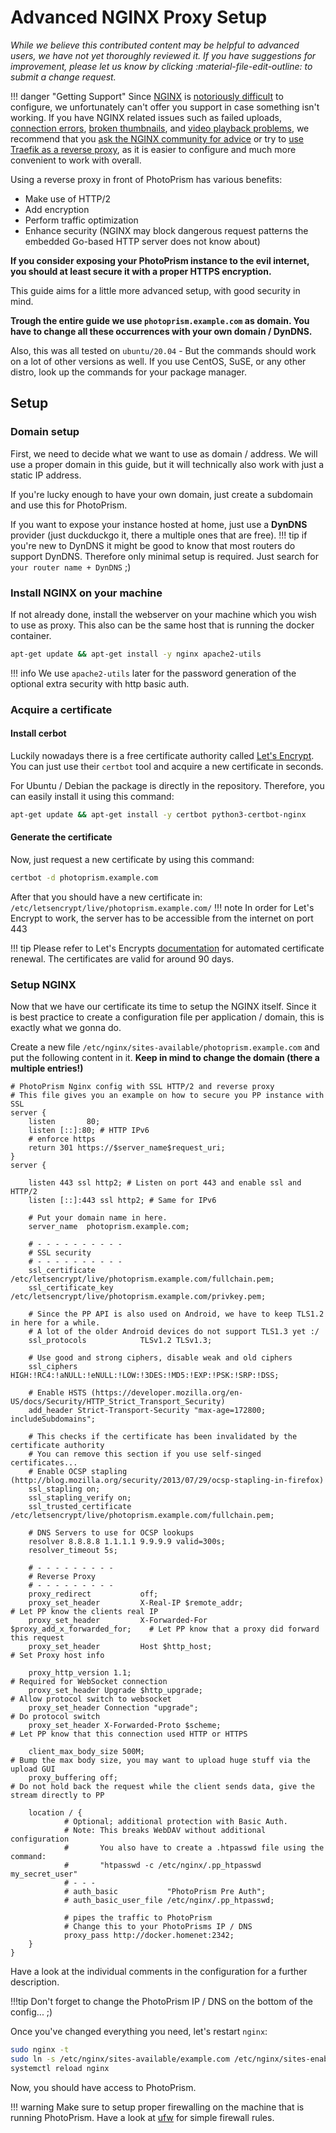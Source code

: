 # Advanced NGINX Proxy Setup

*While we believe this contributed content may be helpful to advanced users, we have not yet thoroughly reviewed it. If you have suggestions for improvement, please let us know by clicking :material-file-edit-outline: to submit a change request.*

!!! danger "Getting Support"
    Since [NGINX](../proxies/nginx.md) is [notoriously difficult](https://github.com/photoprism/photoprism/issues?q=is%3Aissue+nginx) to configure, we unfortunately can't offer you support in case something isn't working. If you have NGINX related issues such as failed uploads, [connection errors](../troubleshooting/index.md#connection-fails), [broken thumbnails](../troubleshooting/index.md#broken-thumbnails), and [video playback problems](../troubleshooting/index.md#videos-dont-play), we recommend that you [ask the NGINX community for advice](https://www.nginx.com/support/) or try to [use Traefik as a reverse proxy](../proxies/traefik.md), as it is easier to configure and much more convenient to work with overall.

Using a reverse proxy in front of PhotoPrism has various benefits:

 * Make use of HTTP/2
 * Add encryption
 * Perform traffic optimization
 * Enhance security (NGINX may block dangerous request patterns the embedded Go-based HTTP server does not know about)

**If you consider exposing your PhotoPrism instance to the evil internet, you should at least secure it with a proper HTTPS encryption.**

This guide aims for a little more advanced setup, with good security in mind.

**Trough the entire guide we use `photoprism.example.com` as domain. You have to change all these occurrences with your own domain / DynDNS.**

Also, this was all tested on `ubuntu/20.04` - But the commands should work on a lot of other versions as well.
If you use CentOS, SuSE, or any other distro, look up the commands for your package manager.

## Setup

### Domain setup

First, we need to decide what we want to use as domain / address. We will use a proper domain in this guide, but it will technically also work with just a static IP address. 

If you're lucky enough to have your own domain, just create a subdomain and use this for PhotoPrism.

If you want to expose your instance hosted at home, just use a **DynDNS**  provider (just duckduckgo it, there a multiple ones that are free).
!!! tip 
    if you're new to DynDNS it might be good to know that most routers do support DynDNS. 
    Therefore only minimal setup is required.
    Just search for `your router name + DynDNS` ;)
    
### Install NGINX on your machine
If not already done, install the webserver on your machine which you wish to use as proxy. 
This also can be the same host that is running the docker container.
```bash
apt-get update && apt-get install -y nginx apache2-utils
``` 

!!! info
    We use `apache2-utils` later for the password generation of the optional extra security with http basic auth.
    
### Acquire a certificate
#### Install cerbot
Luckily nowadays there is a free certificate authority called [Let's Encrypt](https://letsencrypt.org/).
You can just use  their `certbot` tool and acquire a new certificate in seconds.

For Ubuntu / Debian the package is directly in the repository.
Therefore, you can easily install it using this command: 

```bash
apt-get update && apt-get install -y certbot python3-certbot-nginx
```

#### Generate the certificate

Now, just request a new certificate by using this command: 

```bash
certbot -d photoprism.example.com
```

After that you should have a new certificate in: `/etc/letsencrypt/live/photoprism.example.com/`
!!! note
    In order for Let's Encrypt to work, the server has to be accessible from the internet on port 443

!!! tip 
    Please refer to Let's Encrypts [documentation](https://certbot.eff.org/docs/using.html#renewing-certificates) for automated certificate renewal. The certificates are valid for around 90 days.

### Setup NGINX
Now that we have our certificate its time to setup the NGINX itself.
Since it is best practice to create a configuration file per application / domain, this is exactly what we gonna do.

Create a new file `/etc/nginx/sites-available/photoprism.example.com` and put the following content in it.
**Keep in mind to change the domain (there a multiple entries!)**
```nginx
# PhotoPrism Nginx config with SSL HTTP/2 and reverse proxy
# This file gives you an example on how to secure you PP instance with SSL
server {
    listen       80;
    listen [::]:80; # HTTP IPv6
    # enforce https
    return 301 https://$server_name$request_uri;
}
server {

    listen 443 ssl http2; # Listen on port 443 and enable ssl and HTTP/2
    listen [::]:443 ssl http2; # Same for IPv6

    # Put your domain name in here.
    server_name  photoprism.example.com;

    # - - - - - - - - - -
    # SSL security
    # - - - - - - - - - -
    ssl_certificate          /etc/letsencrypt/live/photoprism.example.com/fullchain.pem;
    ssl_certificate_key      /etc/letsencrypt/live/photoprism.example.com/privkey.pem;

    # Since the PP API is also used on Android, we have to keep TLS1.2 in here for a while.
    # A lot of the older Android devices do not support TLS1.3 yet :/
    ssl_protocols            TLSv1.2 TLSv1.3;

    # Use good and strong ciphers, disable weak and old ciphers
    ssl_ciphers              HIGH:!RC4:!aNULL:!eNULL:!LOW:!3DES:!MD5:!EXP:!PSK:!SRP:!DSS;

    # Enable HSTS (https://developer.mozilla.org/en-US/docs/Security/HTTP_Strict_Transport_Security)
    add_header Strict-Transport-Security "max-age=172800; includeSubdomains";

    # This checks if the certificate has been invalidated by the certificate authority
    # You can remove this section if you use self-singed certificates...
    # Enable OCSP stapling (http://blog.mozilla.org/security/2013/07/29/ocsp-stapling-in-firefox)
    ssl_stapling on;
    ssl_stapling_verify on;
    ssl_trusted_certificate /etc/letsencrypt/live/photoprism.example.com/fullchain.pem;

    # DNS Servers to use for OCSP lookups
    resolver 8.8.8.8 1.1.1.1 9.9.9.9 valid=300s;
    resolver_timeout 5s;

    # - - - - - - - - -
    # Reverse Proxy
    # - - - - - - - - -
    proxy_redirect           off;
    proxy_set_header         X-Real-IP $remote_addr;                        # Let PP know the clients real IP
    proxy_set_header         X-Forwarded-For $proxy_add_x_forwarded_for;    # Let PP know that a proxy did forward this request
    proxy_set_header         Host $http_host;                               # Set Proxy host info

    proxy_http_version 1.1;                                                 # Required for WebSocket connection
    proxy_set_header Upgrade $http_upgrade;                                 # Allow protocol switch to websocket
    proxy_set_header Connection "upgrade";                                  # Do protocol switch
    proxy_set_header X-Forwarded-Proto $scheme;                             # Let PP know that this connection used HTTP or HTTPS

    client_max_body_size 500M;                                              # Bump the max body size, you may want to upload huge stuff via the upload GUI
    proxy_buffering off;                                                    # Do not hold back the request while the client sends data, give the stream directly to PP

    location / {
            # Optional; additional protection with Basic Auth.
            # Note: This breaks WebDAV without additional configuration
            #       You also have to create a .htpasswd file using the command:
            #       "htpasswd -c /etc/nginx/.pp_htpasswd my_secret_user"
            # - - -
            # auth_basic           "PhotoPrism Pre Auth";
            # auth_basic_user_file /etc/nginx/.pp_htpasswd;

            # pipes the traffic to PhotoPrism
            # Change this to your PhotoPrisms IP / DNS
            proxy_pass http://docker.homenet:2342;
    }
}
```

Have a look at the individual comments in the configuration for a further description.

!!!tip
    Don't forget to change the PhotoPrism IP / DNS on the bottom of the config... ;)
   
   
Once you've changed everything you need, let's restart `nginx`:

```bash
sudo nginx -t
sudo ln -s /etc/nginx/sites-available/example.com /etc/nginx/sites-enabled/
systemctl reload nginx
```
Now, you should have access to PhotoPrism.

!!! warning
    Make sure to setup proper firewalling on the machine that is running PhotoPrism.
    Have a look at [ufw](https://help.ubuntu.com/community/UFW) for simple firewall rules.
